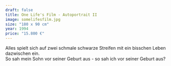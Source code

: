 ```yaml
---
draft: false
title: One Life's Film - Autoportrait II
image: somelifesfilm.jpg
size: "180 x 90 cm"
year: 1994
price: "15.800 €"
---
```

Alles spielt sich auf zwei schmale schwarze Streifen mit ein bisschen Leben dazwischen ein.  
So sah mein Sohn vor seiner Geburt aus - so sah ich vor seiner Geburt aus?
